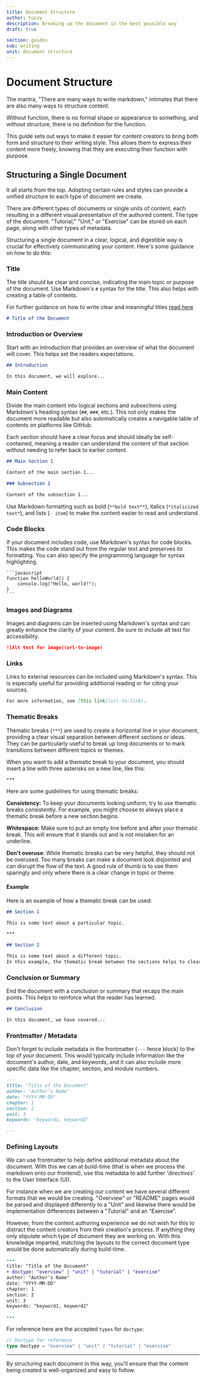 ```yaml
---
title: Document Structure
author: Fuzzy
description: Breaking up the document in the best possible way
draft: true

section: guides
sub: writing
unit: document structure
---
```

# Document Structure

The mantra, "There are many ways to write markdown," intimates that there are also many ways to structure content. 

Without function, there is no formal shape or appearance to something, and without structure, there is no definition for the function.

This guide sets out ways to make it easier for content creators to bring both form and structure to their writing style. This allows them to express their content more freely, knowing that they are executing their function with purpose. 

## Structuring a Single Document

It all starts from the top. Adopting certain rules and styles can provide a unified structure to each type of document we create.

There are different types of documents or single units of content, each resulting in a different visual presentation of the authored content. The type of the document: "Tutorial," "Unit," or "Exercise" can be stored on each page, along with other types of metadata.

Structuring a single document in a clear, logical, and digestible way is crucial for effectively communicating your content. Here's some guidance on how to do this:


### Title

The title should be clear and concise, indicating the main topic or purpose of the document. Use Markdown's `#` syntax for the title. This also helps with creating a table of contents.

For further guidance on how to write clear and meaningful titles [read here](./semantics.md/#1-use-clear-specific-and-meaningful-titles-and-subheadings)

```md
# Title of the Document
```

### Introduction or Overview

Start with an introduction that provides an overview of what the document will cover. This helps set the readers expectations.

```md
## Introduction

In this document, we will explore...
```

### Main Content

Divide the main content into logical sections and subsections using Markdown's heading syntax (`##`, `###`, etc.). This not only makes the document more readable but also automatically creates a navigable table of contents on platforms like GitHub.

Each section should have a clear focus and should ideally be self-contained, meaning a reader can understand the content of that section without needing to refer back to earlier content.

```md
## Main Section 1

Content of the main section 1...

### Subsection 1

Content of the subsection 1...
```

Use Markdown formatting such as bold (`**bold text**`), italics (`*italicized text*`), and lists (`- item`) to make the content easier to read and understand.

### Code Blocks

If your document includes code, use Markdown's syntax for code blocks. This makes the code stand out from the regular text and preserves its formatting. You can also specify the programming language for syntax highlighting.

    ```javascript
    function helloWorld() {
        console.log("Hello, world!");
    }
    ```

### Images and Diagrams

Images and diagrams can be inserted using Markdown's syntax and can greatly enhance the clarity of your content. Be sure to include alt text for accessibility.

```md
![Alt text for image](url-to-image)
```

### Links

Links to external resources can be included using Markdown's syntax. This is especially useful for providing additional reading or for citing your sources.

```md
For more information, see [this link](url-to-link).
```

### Thematic Breaks

Thematic breaks (`***`) are used to create a horizontal line in your document, providing a clear visual separation between different sections or ideas. They can be particularly useful to break up long documents or to mark transitions between different topics or themes.

When you want to add a thematic break to your document, you should insert a line with three asterisks on a new line, like this:

```md
***
```

Here are some guidelines for using thematic breaks:

**Consistency:** 
To keep your documents looking uniform, try to use thematic breaks consistently. For example, you might choose to always place a thematic break before a new section begins.

**Whitespace:** 
Make sure to put an empty line before and after your thematic break. This will ensure that it stands out and is not mistaken for an underline.

**Don't overuse**: 
While thematic breaks can be very helpful, they should not be overused. Too many breaks can make a document look disjointed and can disrupt the flow of the text. A good rule of thumb is to use them sparingly and only where there is a clear change in topic or theme.

#### Example
Here is an example of how a thematic break can be used:

```md
## Section 1

This is some text about a particular topic. 

***

## Section 2

This is some text about a different topic.
In this example, the thematic break between the sections helps to clearly delineate where one topic ends and the next begins.
```


### Conclusion or Summary

End the document with a conclusion or summary that recaps the main points. This helps to reinforce what the reader has learned.

```md
## Conclusion

In this document, we have covered...
```

### Frontmatter / Metadata

Don't forget to include metadata in the frontmatter (`---` fence block) to the top of your document. This would typically include information like the document's author, date, and keywords, and it can also include more specific data like the chapter, section, and module numbers.

```md
---
title: "Title of the Document"
author: "Author's Name"
date: "YYYY-MM-DD"
chapter: 1
section: 2
unit: 3
keywords: "keyword1, keyword2"

---
```

### Defining Layouts

We can use frontmatter to help define additional metadata about the document. With this we can at build-time (that is when we process the markdown onto our frontend), use this metadata to add further *'directives'* to the User Interface (UI).

For instance when we are creating our content we have several different formats that we would be creating. "Overview" or "README" pages would be parsed and displayed differently to a "Unit" and likewise there would be implementation differences between a "Tutorial" and an "Exercise".

However, from the content authoring experience we do not wish for this to distract the content creators from their creation's process. If anything they only stipulate which type of document they are working on. With this knowledge imparted, matching the layouts to the correct document type would be done automatically during build-time.

```diff
---
title: "Title of the Document"
+ doctype: "overview" | "unit" | "tutorial" | "exercise"
author: "Author's Name"
date: "YYYY-MM-DD"
chapter: 1
section: 2
unit: 3
keywords: "keyword1, keyword2"

---

```
For reference here are the accepted `types` for `doctype`:

```ts
// Doctype for reference
type doctype = "overview" | "unit" | "tutorial" | "exercise"
```
***

By structuring each document in this way, you'll ensure that the content being created is well-organized and easy to follow.